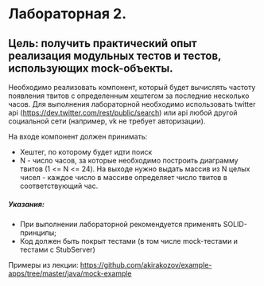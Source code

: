 # Лабораторная 2.

## Цель: получить практический опыт реализация модульных тестов и тестов, использующих mock-объекты.

Необходимо реализовать компонент, который будет вычислять частоту появления твитов с определенным хештегом за последние
несколько часов. Для выполнения лабораторной необходимо использовать twitter
api (https://dev.twitter.com/rest/public/search) или api любой другой социальной сети (например, vk не требует
авторизации).

На входе компонент должен принимать:

* Хештег, по которому будет идти поиск
* N - число часов, за которые необходимо построить диаграмму твитов (1 <= N <= 24). На выходе нужно выдать массив из N
  целых чисел - каждое число в массиве определяет число твитов в соответствующий час.

##### Указания:

* При выполнении лабораторной рекомендуется применять SOLID-принципы;
* Код должен быть покрыт тестами (в том числе mock-тестами и тестами с StubServer)
  
Примеры из лекции: https://github.com/akirakozov/example-apps/tree/master/java/mock-example
